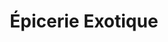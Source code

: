 ---
title: "Épicerie Exotique"
url: /soisy-sous-montmorency/epicerie-exotique/
shop: Lebensmittel
---